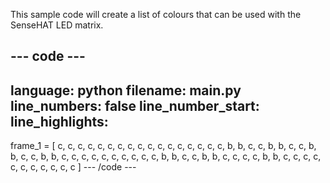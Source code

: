 This sample code will create a list of colours that can be used with the SenseHAT LED matrix. 

--- code ---
---
language: python
filename: main.py
line_numbers: false
line_number_start: 
line_highlights: 
---
frame_1 = [
  c, c, c, c, c, c, c, c,
  c, c, c, c, c, c, c, c,
  c, b, b, c, c, b, b, c,
  c, b, b, c, c, b, b, c,
  c, c, c, c, c, c, c, c,
  c, b, b, c, c, b, b, c,
  c, c, c, b, b, c, c, c,
  c, c, c, c, c, c, c, c
  ]
--- /code ---